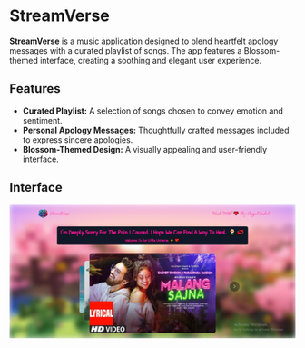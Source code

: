 # StreamVerse

**StreamVerse** is a music application designed to blend heartfelt apology messages with a curated playlist of songs. The app features a Blossom-themed interface, creating a soothing and elegant user experience.

## Features

- **Curated Playlist:** A selection of songs chosen to convey emotion and sentiment.
- **Personal Apology Messages:** Thoughtfully crafted messages included to express sincere apologies.
- **Blossom-Themed Design:** A visually appealing and user-friendly interface.

## Interface

![StreamVerse](/StreamVerse.png)
